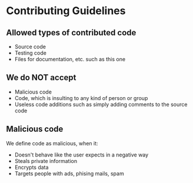 # Contributing Guidelines

## Allowed types of contributed code

- Source code
- Testing code
- Files for documentation, etc. such as this one

## We do NOT accept

- Malicious code
- Code, which is insulting to any kind of person or group
- Useless code additions such as simply adding comments to the source code

## Malicious code

We define code as malicious, when it:

- Doesn't behave like the user expects in a negative way
- Steals private information
- Encrypts data
- Targets people with ads, phising mails, spam